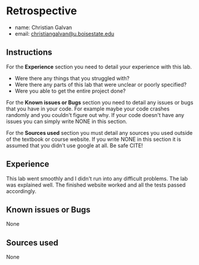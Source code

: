 # Retrospective

- name: Christian Galvan
- email: christiangalvan@u.boisestate.edu

## Instructions

For the **Experience** section you need to detail your experience with this lab.

- Were there any things that you struggled with?
- Were there any parts of this lab that were unclear or poorly specified?
- Were you able to get the entire project done?

For the **Known issues or Bugs** section you need to detail any issues or bugs that you have in your code. For example maybe
your code crashes randomly and you couldn't figure out why. If your code doesn't have any issues you can simply write NONE in
this section.

For the **Sources used** section you must detail any sources you used outside of the textbook or course website. If you write
NONE in this section it is assumed that you didn't use google at all. Be safe CITE!

## Experience

This lab went smoothly and I didn't run into any difficult problems. The lab was explained well. The finished website worked and all the tests passed accordingly.

## Known issues or Bugs

None

## Sources used

None
